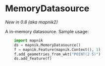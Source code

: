 <!-- Name: MemoryDatasource -->
<!-- Version: 2 -->
<!-- Last-Modified: 2011/09/01 13:38:53 -->
<!-- Author: Ollie -->
# MemoryDatasource

*New in 0.8 (aka mapnik2)*

A in-memory datasource. Sample usage:

```python    
    import mapnik
    ds = mapnik.MemoryDatasource()
    f = mapnik.Feature(mapnik.Context(), 1)
    f.add_geometries_from_wkt("POINT(2 5)")
    ds.add_feature(f)
```